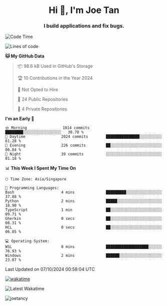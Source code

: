 <h1 align="center">Hi 👋, I'm Joe Tan</h1>
<h3 align="center">I build applications and fix bugs.</h3>

<!--START_SECTION:waka-->
![Code Time](http://img.shields.io/badge/Code%20Time-1%2C432%20hrs%2030%20mins-blue)

![Lines of code](https://img.shields.io/badge/From%20Hello%20World%20I%27ve%20Written-46.5%20million%20lines%20of%20code-blue)

**🐱 My GitHub Data** 

> 📦 98.6 kB Used in GitHub's Storage 
 > 
> 🏆 10 Contributions in the Year 2024
 > 
> 🚫 Not Opted to Hire
 > 
> 📜 24 Public Repositories 
 > 
> 🔑 4 Private Repositories 
 > 
**I'm an Early 🐤** 

```text
🌞 Morning                1014 commits        ████████░░░░░░░░░░░░░░░░░   30.70 % 
🌆 Daytime                2024 commits        ███████████████░░░░░░░░░░   61.28 % 
🌃 Evening                226 commits         ██░░░░░░░░░░░░░░░░░░░░░░░   06.84 % 
🌙 Night                  39 commits          ░░░░░░░░░░░░░░░░░░░░░░░░░   01.18 % 
```


📊 **This Week I Spent My Time On** 

```text
🕑︎ Time Zone: Asia/Singapore

💬 Programming Languages: 
Bash                     4 mins              █████████░░░░░░░░░░░░░░░░   37.88 % 
Python                   2 mins              █████░░░░░░░░░░░░░░░░░░░░   18.90 % 
TypeScript               1 min               ██░░░░░░░░░░░░░░░░░░░░░░░   09.71 % 
Gherkin                  0 secs              ██░░░░░░░░░░░░░░░░░░░░░░░   08.31 % 
HCL                      0 secs              ██░░░░░░░░░░░░░░░░░░░░░░░   06.85 % 

💻 Operating System: 
WSL                      8 mins              ███████████████████░░░░░░   76.93 % 
Windows                  2 mins              ██████░░░░░░░░░░░░░░░░░░░   23.07 % 
```


 Last Updated on 07/10/2024 00:58:04 UTC
<!--END_SECTION:waka-->
[![wakatime](https://wakatime.com/badge/user/e0e3a0f0-6d69-4241-946d-0baaf7b91278.svg)](https://wakatime.com/@e0e3a0f0-6d69-4241-946d-0baaf7b91278)

![Latest Wakatime](https://github.com/joetancy/joetancy/workflows/Latest%20Wakatime/badge.svg)

<p align="left"> <img src="https://komarev.com/ghpvc/?username=joetancy" alt="joetancy" /> </p>

